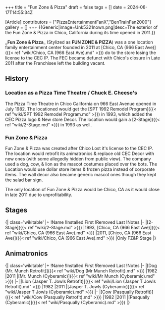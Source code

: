 +++
title = "Fun Zone & Pizza"
draft = false
tags = []
date = 2024-08-17T14:55:34Z

[Article]
contributors = ["PizzaEntertainmentFanX","BenTrainFan2000"]
gallery = []
+++
{{Generic|image=Unk5321nown.png|desc=The exterior of the Fun Zone & Pizza in Chico, California during its time opened in 2011.}}

**_Fun Zone & Pizza**_ (Stylized as **FUN ZONE & PIZZA**) was a one location family entertainment center founded in 2011 at [Chico, CA (966 East Ave)]({{< ref "wiki/Chico, CA (966 East Ave).md" >}}) do to the store losing the license to the CEC IP. The FEC became defunct with Chico's closure in Late 2011 after the Franchisee left the building vacant.

## History ##

### Location as a Pizza Time Theatre / Chuck E. Cheese's ###
The Pizza Time Theatre in Chico California on 966 East Avenue opened in July 1982. The locationed would get the [SPT 1992 Remodel Program]({{< ref "wiki/SPT 1992 Remodel Program.md" >}}) in 1993, which added the CEC Pizza logo & New store Decor. The location would gain a [2-Stage]({{< ref "wiki/2-Stage.md" >}}) in 1993 as well.

### Fun Zone & Pizza ###
Fun Zone & Pizza was created after Chico Lost it's license to the CEC IP. The location would retrofit its animatronics & replace old CEC Decor with new ones (with some allegedly hidden from public view). The company used a dog, cow, & lion as the mascot costumes placed over the bots. The Location would use dollar store items & frozen pizza instead of corporate items. The wall decor also became generic mascot ones though they kept the salad bar sign.

The only location of Fun Zone & Pizza would be Chico, CA as it would close in late 2011 due to unprofitability.

## Stages ##
{| class='wikitable'
|+
!Name
!Installed First
!Removed Last
!Notes
|-
|[2-Stage]({{< ref "wiki/2-Stage.md" >}})
|1993, [Chico, CA (966 East Ave)]({{< ref "wiki/Chico, CA (966 East Ave).md" >}})
|2011, [Chico, CA (966 East Ave)]({{< ref "wiki/Chico, CA (966 East Ave).md" >}})
|Only FZ&P Stage
|}

## Animatronics ##
{| class='wikitable'
|+
!Name
!Installed First
!Removed Last
!Notes
|-
|[Dog (Mr. Munch Retrofit)]({{< ref "wiki/Dog (Mr Munch Retrofit).md" >}})
|1982
|2011
|[Mr. Munch (Cyberamic)]({{< ref "wiki/Mr Munch (Cyberamic).md" >}})
|-
|[Lion (Jasper T. Jowls Retrofit)]({{< ref "wiki/Lion (Jasper T Jowls Retrofit).md" >}})
|1982
|2011
|[Jasper T. Jowls (Cyberamic)]({{< ref "wiki/Jasper T Jowls (Cyberamic).md" >}})
|-
|[Cow (Pasqually Retrofit)]({{< ref "wiki/Cow (Pasqually Retrofit).md" >}})
|1982
|2011
|[Pasqually (Cyberamic)]({{< ref "wiki/Pasqually (Cyberamic).md" >}})
|}